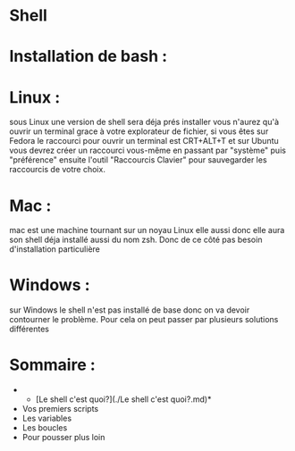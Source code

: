 # Shell 

# Installation de bash :
   # Linux :
sous Linux une version de shell sera déja prés installer vous n'aurez qu'à ouvrir un terminal grace à votre explorateur de fichier, si vous êtes sur Fedora le raccourci pour ouvrir un terminal est CRT+ALT+T et sur Ubuntu vous devrez créer un raccourci vous-même en passant par "système" puis "préférence" ensuite  l'outil "Raccourcis Clavier" pour sauvegarder les raccourcis de votre choix.
  # Mac :
mac est une machine tournant sur un noyau Linux elle aussi donc elle aura son shell déja installé aussi  du nom zsh.
Donc de ce côté pas besoin d'installation particulière
  # Windows : 
sur Windows le shell n'est pas installé de base donc on va devoir contourner le problème. Pour cela on peut passer par plusieurs solutions différentes
# Sommaire : 
- * [Le shell c'est quoi?](./Le shell c'est quoi?.md)*
- Vos premiers scripts
- Les variables
- Les boucles
- Pour pousser plus loin
